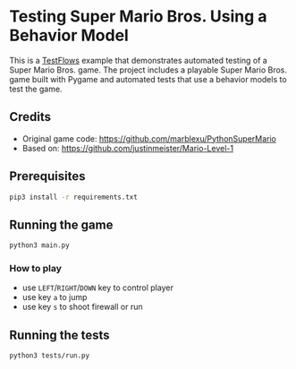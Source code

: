 # Testing Super Mario Bros. Using a Behavior Model 

This is a [TestFlows](https://testflows.com) example that demonstrates automated testing of a Super Mario Bros. game. The project includes a playable Super Mario Bros. game built with Pygame and automated tests that use a behavior models to test the game.

## Credits

* Original game code: https://github.com/marblexu/PythonSuperMario
* Based on: https://github.com/justinmeister/Mario-Level-1

## Prerequisites

```bash
pip3 install -r requirements.txt
```

## Running the game

```bash
python3 main.py
```

### How to play

* use `LEFT`/`RIGHT`/`DOWN` key to control player
* use key `a` to jump
* use key `s` to shoot firewall or run

## Running the tests

```bash
python3 tests/run.py
```
